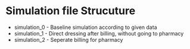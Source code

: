 # Simulation file Strucuture 

- simulation_0 - Baseline simulation according to given data
- simulation_1 - Direct dressing after billing, without going to pharmacy
- simulation_2 - Seperate billing for pharmacy
